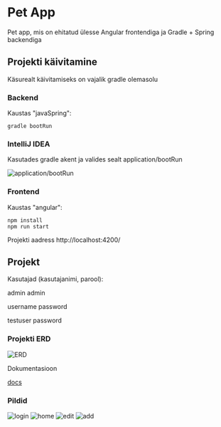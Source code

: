 # Pet App

Pet app, mis on ehitatud ülesse Angular frontendiga ja Gradle + Spring backendiga

## Projekti käivitamine


Käsurealt käivitamiseks on vajalik gradle olemasolu

### Backend

Kaustas "javaSpring":
```
gradle bootRun
````
### IntelliJ IDEA

Kasutades gradle akent ja valides sealt application/bootRun

![application/bootRun](/pics/gradle.png)


### Frontend

Kaustas "angular":

```
npm install
npm run start 
```

Projekti aadress http://localhost:4200/

## Projekt

Kasutajad (kasutajanimi, parool):

admin admin

username password

testuser password

### Projekti ERD

![ERD](/pics/PetERD.png)

Dokumentasioon

[docs](DOCS.md)
### Pildid

![login](/pics/1.png)
![home](/pics/2.png)
![edit](/pics/4.png)
![add](/pics/3.png)








